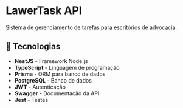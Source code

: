 # LawerTask API

Sistema de gerenciamento de tarefas para escritórios de advocacia.

## 🚀 Tecnologias

- **NestJS** - Framework Node.js
- **TypeScript** - Linguagem de programação
- **Prisma** - ORM para banco de dados
- **PostgreSQL** - Banco de dados
- **JWT** - Autenticação
- **Swagger** - Documentação da API
- **Jest** - Testes